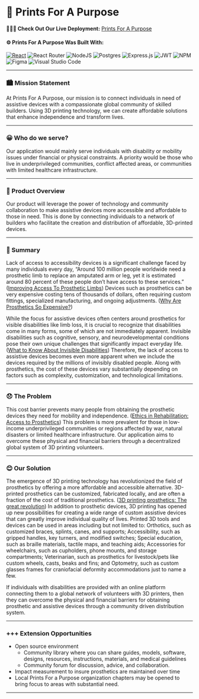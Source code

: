 # 🦾 Prints For A Purpose

**🧑🏽‍💻 Check Out Our Live Deployment:**
[Prints For A Purpose](https://prints-for-a-purpose.onrender.com/)

#### ⚙️ Prints For A Purpose Was Built With:
[![React][React.js]][React-url]
![React Router](https://img.shields.io/badge/React_Router-CA4245?style=for-the-badge&logo=react-router&logoColor=white)
![NodeJS](https://img.shields.io/badge/node.js-6DA55F?style=for-the-badge&logo=node.js&logoColor=white)
![Postgres](https://img.shields.io/badge/postgres-%23316192.svg?style=for-the-badge&logo=postgresql&logoColor=white)
![Express.js](https://img.shields.io/badge/express.js-%23404d59.svg?style=for-the-badge&logo=express&logoColor=%2361DAFB)
![JWT](https://img.shields.io/badge/JWT-black?style=for-the-badge&logo=JSON%20web%20tokens)
![NPM](https://img.shields.io/badge/NPM-%23000000.svg?style=for-the-badge&logo=npm&logoColor=white)
![Figma](https://img.shields.io/badge/figma-%23F24E1E.svg?style=for-the-badge&logo=figma&logoColor=white)
![Visual Studio Code](https://img.shields.io/badge/Visual%20Studio%20Code-0078d7.svg?style=for-the-badge&logo=visual-studio-code&logoColor=white)

____

### 🏙️  Mission Statement 
At Prints For A Purpose, our mission is to connect individuals in need of assistive devices with a compassionate global community of skilled builders. Using 3D printing technology, we can create affordable solutions that enhance independence and transform lives.
___

### 😀 Who do we serve?
Our application would mainly serve individuals with disability or mobility issues under financial or physical constraints. A priority would be those who live in underprivileged communities, conflict affected areas, or communities with limited healthcare infrastructure. 

____


### 📱 Product Overview
Our product will leverage the power of technology and community collaboration to make assistive devices more accessible and affordable to those in need. This is done by connecting individuals to a network of builders who facilitate the creation and distribution of affordable, 3D-printed devices. 
___


### 📝 Summary
Lack of access to accessibility devices is a significant challenge faced by many individuals every day, “Around 100 million people worldwide need a prosthetic limb to replace an amputated arm or leg, yet it is estimated around 80 percent of these people don’t have access to these services.” ([Improving Access To Prosthetic Limbs](https://www.southampton.ac.uk/news/2019/01/a-step-change-in-prosthetics.page#:~:text=Around%20100%20million%20people%20worldwide,to%20support%20a%20damaged%20limb)) Devices such as prosthetics can be very expensive costing tens of thousands of dollars, often requiring custom fittings, specialized manufacturing, and ongoing adjustments. ([Why Are Prosthetics So Expensive?](https://www.teenvogue.com/story/why-prosthetics-so-expensive))

While the focus for assistive devices often centers around prosthetics for visible disabilities like limb loss, it is crucial to recognize that disabilities come in many forms, some of which are not immediately apparent. Invisible disabilities such as cognitive, sensory, and neurodevelopmental conditions pose their own unique challenges that significantly impact everyday life. ([What to Know About Invisible Disabilities](https://www.nea.org/advocating-for-change/new-from-nea/what-know-about-invisible-disabilities)) Therefore, the lack of access to assistive devices becomes even more apparent when we include the devices required by the millions of invisibly disabled people. Along with prosthetics, the cost of these devices vary substantially depending on factors such as complexity, customization, and technological limitations.
___



### 😞 The Problem 
This cost barrier prevents many people from obtaining the prosthetic devices they need for mobility and independence. ([Ethics in Rehabilitation: Access to Prosthetics](https://journalofethics.ama-assn.org/article/ethics-rehabilitation-access-prosthetics-and-quality-care-following-amputation/2015-06)) This problem is more prevalent for those in low-income underprivileged communities or regions affected by war, natural disasters or limited healthcare infrastructure. Our application aims to overcome these physical and financial barriers through a decentralized global system of 3D printing volunteers. 
___



### 😊 Our Solution
The emergence of 3D printing technology has revolutionized the field of prosthetics by offering a more affordable and accessible alternative. 3D-printed prosthetics can be customized, fabricated locally, and are often a fraction of the cost of traditional prosthetics. ([3D printing prosthetics: The great revolution](https://www.sculpteo.com/en/3d-learning-hub/applications-of-3d-printing/3d-printed-prosthetics/)) In addition to prosthetic devices, 3D printing has opened up new possibilities for creating a wide range of custom assistive devices that can greatly improve individual quality of lives. Printed 3D tools and devices can be used in areas including but not limited to: Orthotics, such as customized braces, splints, canes, and supports; Accessibility, such as gripped handles, key turners, and modified switches; Special education, such as braille materials, tactile maps, and teaching aids; Accessories for wheelchairs, such as cupholders, phone mounts, and storage compartments; Veterinarian, such as prosthetics for livestock/pets like custom wheels, casts, beaks and fins; and Optometry, such as custom glasses frames for craniofacial deformity accommodations just to name a few. 

If individuals with disabilities are provided with an online platform connecting them to a global network of volunteers with 3D printers, then they can overcome the physical and financial barriers for obtaining prosthetic and assistive devices through a community driven distribution system. 
___



### +++ Extension Opportunities 
- Open source environment
  - Community library where you can share guides, models, software, designs, resources, instructions, materials, and medical guidelines
  - Community forum for discussion, advice, and collaboration.
- Impact measurement to insure prosthetics are maintained over time
- Local Prints For a Purpose organization chapters may be opened to bring focus to areas with substantial need. 
___

[React.js]: https://img.shields.io/badge/React-20232A?style=for-the-badge&logo=react&logoColor=61DAFB
[React-url]: https://reactjs.org/

